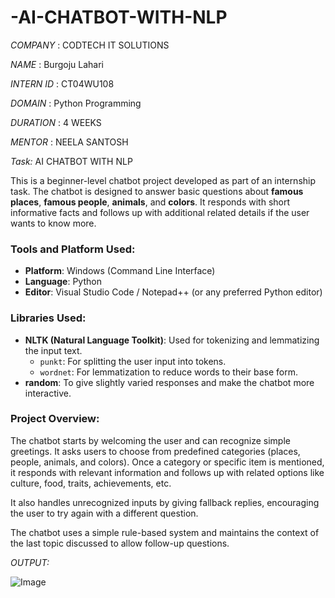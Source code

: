 # -AI-CHATBOT-WITH-NLP

*COMPANY* : CODTECH IT SOLUTIONS

*NAME* : Burgoju Lahari

*INTERN ID* : CT04WU108

*DOMAIN* : Python Programming

*DURATION* : 4 WEEKS

*MENTOR* : NEELA SANTOSH


*Task:* AI CHATBOT WITH NLP

This is a beginner-level chatbot project developed as part of an internship task. The chatbot is designed to answer basic questions about **famous places**, **famous people**, **animals**, and **colors**. It responds with short informative facts and follows up with additional related details if the user wants to know more.

### Tools and Platform Used:
- **Platform**: Windows (Command Line Interface)
- **Language**: Python 
- **Editor**: Visual Studio Code / Notepad++ (or any preferred Python editor)

### Libraries Used:
- **NLTK (Natural Language Toolkit)**: Used for tokenizing and lemmatizing the input text.
  - `punkt`: For splitting the user input into tokens.
  - `wordnet`: For lemmatization to reduce words to their base form.
- **random**: To give slightly varied responses and make the chatbot more interactive.

### Project Overview:
The chatbot starts by welcoming the user and can recognize simple greetings. It asks users to choose from predefined categories (places, people, animals, and colors). Once a category or specific item is mentioned, it responds with relevant information and follows up with related options like culture, food, traits, achievements, etc.

It also handles unrecognized inputs by giving fallback replies, encouraging the user to try again with a different question.

The chatbot uses a simple rule-based system and maintains the context of the last topic discussed to allow follow-up questions.

*OUTPUT:*

![Image](https://github.com/user-attachments/assets/2ca4fff0-ed02-4e71-91c4-10a0e7c212bb)




